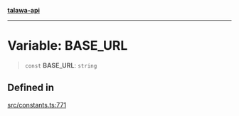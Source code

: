 [**talawa-api**](../../README.md)

***

# Variable: BASE\_URL

> `const` **BASE\_URL**: `string`

## Defined in

[src/constants.ts:771](https://github.com/Suyash878/talawa-api/blob/b5a9d8b4a1ea678a3d6f5b710b3721f91a3052fc/src/constants.ts#L771)
